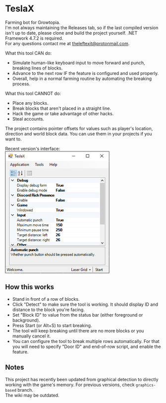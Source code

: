 # TeslaX
Farming bot for Growtopia.  
I'm not always maintaining the Releases tab, so if the last compiled version isn't up to date, please clone and build the project yourself. .NET Framework 4.7.2 is required.  
For any questions contact me at theleftexit@protonmail.com.

What this tool CAN do:
 - Simulate human-like keyboard input to move forward and punch, breaking lines of blocks.
 - Advance to the next row IF the feature is configured and used properly.
 - Overall, help in a normal farming routine by automating the breaking process.

What this tool CANNOT do:
 - Place any blocks.
 - Break blocks that aren't placed in a straight line.
 - Hack the game or take advantage of other hacks.
 - Steal accounts.

The project contains pointer offsets for values such as player's location, direction and world block data. You can use them in your projects if you want to.

Recent version's interface:  
![Window](shot.PNG)

## How this works
 - Stand in front of a row of blocks.
 - Click "Detect" to make sure the tool is working. It should display ID and distance to the block you're facing.
 - Set "Block ID" to value from the status bar (either foreground or background).
 - Press Start (or Alt+S) to start breaking.
 - The tool will keep breaking until there are no more blocks or you manually cancel it.
 - You can configure the tool to break multiple rows automatically. For that you will need to specify "Door ID" and end-of-row script, and enable the feature.

## Notes
This project has recently been updated from graphical detection to directly working with the game's memory. For previous versions, check `graphics-based` branch.  
The wiki may be outdated.
